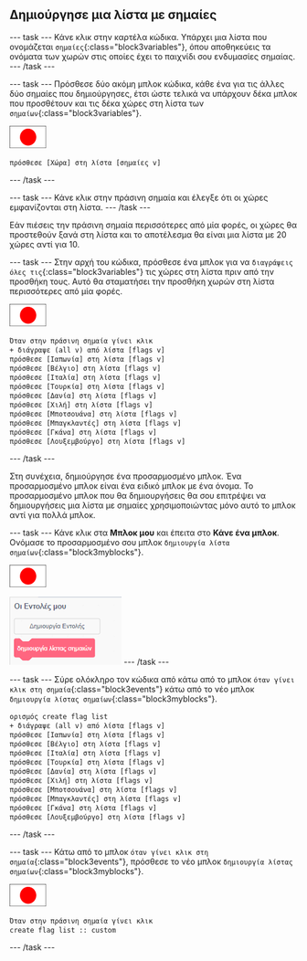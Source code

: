 ## Δημιούργησε μια λίστα με σημαίες

--- task --- Κάνε κλικ στην καρτέλα κώδικα. Υπάρχει μια λίστα που ονομάζεται `σημαίες`{:class="block3variables"}, όπου αποθηκεύεις τα ονόματα των χωρών στις οποίες έχει το παιχνίδι σου ενδυμασίες σημαίας. --- /task ---

--- task --- Πρόσθεσε δύο ακόμη μπλοκ κώδικα, κάθε ένα για τις άλλες δύο σημαίες που δημιούργησες, έτσι ώστε τελικά να υπάρχουν δέκα μπλοκ που προσθέτουν και τις δέκα χώρες στη λίστα των `σημαίων`{:class="block3variables"}.

![Αντικείμενο σημαίας](images/flag-sprite.png)

```blocks3
πρόσθεσε [Χώρα] στη λίστα [σημαίες v]
```

--- /task ---

--- task --- Κάνε κλικ στην πράσινη σημαία και έλεγξε ότι οι χώρες εμφανίζονται στη λίστα. --- /task ---

Εάν πιέσεις την πράσινη σημαία περισσότερες από μία φορές, οι χώρες θα προστεθούν ξανά στη λίστα και το αποτέλεσμα θα είναι μια λίστα με 20 χώρες αντί για 10.

--- task --- Στην αρχή του κώδικα, πρόσθεσε ένα μπλοκ για να `διαγράψεις όλες τις`{:class="block3variables"} τις χώρες στη λίστα πριν από την προσθήκη τους. Αυτό θα σταματήσει την προσθήκη χωρών στη λίστα περισσότερες από μία φορές.

![Αντικείμενο σημαίας](images/flag-sprite.png)

```blocks3
Όταν στην πράσινη σημαία γίνει κλικ
+ διάγραψε (all v) από λίστα [flags v]
πρόσθεσε [Ιαπωνία] στη λίστα [flags v]
πρόσθεσε [Βέλγιο] στη λίστα [flags v]
πρόσθεσε [Ιταλία] στη λίστα [flags v]
πρόσθεσε [Τουρκία] στη λίστα [flags v]
πρόσθεσε [Δανία] στη λίστα [flags v]
πρόσθεσε [Χιλή] στη λίστα [flags v]
πρόσθεσε [Μποτσουάνα] στη λίστα [flags v]
πρόσθεσε [Μπαγκλαντές] στη λίστα [flags v]
πρόσθεσε [Γκάνα] στη λίστα [flags v]
πρόσθεσε [Λουξεμβούργο] στη λίστα [flags v]
```

--- /task ---

Στη συνέχεια, δημιούργησε ένα προσαρμοσμένο μπλοκ. Ένα προσαρμοσμένο μπλοκ είναι ένα ειδικό μπλοκ με ένα όνομα. Το προσαρμοσμένο μπλοκ που θα δημιουργήσεις θα σου επιτρέψει να δημιουργήσεις μια λίστα με σημαίες χρησιμοποιώντας μόνο αυτό το μπλοκ αντί για πολλά μπλοκ.

--- task --- Κάνε κλικ στα **Μπλοκ μου** και έπειτα στο **Κάνε ένα μπλοκ**. Ονόμασε το προσαρμοσμένο σου μπλοκ `δημιουργία λίστα σημαίων`{:class="block3myblocks"}.

![Αντικείμενο σημαίας](images/flag-sprite.png)

![Πρόσθεσε ένα μπλοκ](images/add-block.png) --- /task ---

--- task --- Σύρε ολόκληρο τον κώδικα από κάτω από το μπλοκ `όταν γίνει κλικ στη σημαία`{:class="block3events"} κάτω από το νέο μπλοκ `δημιουργία λίστας σημαίων`{:class="block3myblocks"}.

```blocks3
ορισμός create flag list
+ διάγραψε (all v) από λίστα [flags v]
πρόσθεσε [Ιαπωνία] στη λίστα [flags v]
πρόσθεσε [Βέλγιο] στη λίστα [flags v]
πρόσθεσε [Ιταλία] στη λίστα [flags v]
πρόσθεσε [Τουρκία] στη λίστα [flags v]
πρόσθεσε [Δανία] στη λίστα [flags v]
πρόσθεσε [Χιλή] στη λίστα [flags v]
πρόσθεσε [Μποτσουάνα] στη λίστα [flags v]
πρόσθεσε [Μπαγκλαντές] στη λίστα [flags v]
πρόσθεσε [Γκάνα] στη λίστα [flags v]
πρόσθεσε [Λουξεμβούργο] στη λίστα [flags v]
```

--- /task ---

--- task --- Κάτω από το μπλοκ `όταν γίνει κλικ στη σημαία`{:class="block3events"}, πρόσθεσε το νέο μπλοκ `δημιουργία λίστας σημαίων`{:class="block3myblocks"}.

![Αντικείμενο σημαίας](images/flag-sprite.png)

```blocks3
Όταν στην πράσινη σημαία γίνει κλικ
create flag list :: custom
```

--- /task ---